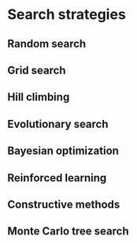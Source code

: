 # Search strategies

## Random search

## Grid search

## Hill climbing

## Evolutionary search

## Bayesian optimization

## Reinforced learning

## Constructive methods

## Monte Carlo tree search
